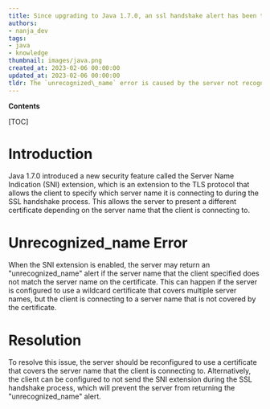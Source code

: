```yaml
---
title: Since upgrading to Java 1.7.0, an ssl handshake alert has been triggered with an 'unrecognized_name' error
authors:
- nanja_dev
tags:
- java
- knowledge
thumbnail: images/java.png
created_at: 2023-02-06 00:00:00
updated_at: 2023-02-06 00:00:00
tldr: The `unrecognized\_name` error is caused by the server not recognizing the hostname used in the SSL handshake, and can be fixed by setting the `jsse.enableSNIExtension` system property to `false`.
---
```


**Contents**

[TOC]

# Introduction

Java 1.7.0 introduced a new security feature called the Server Name Indication (SNI) extension, which is an extension to the TLS protocol that allows the client to specify which server name it is connecting to during the SSL handshake process. This allows the server to present a different certificate depending on the server name that the client is connecting to.

# Unrecognized_name Error

When the SNI extension is enabled, the server may return an "unrecognized_name" alert if the server name that the client specified does not match the server name on the certificate. This can happen if the server is configured to use a wildcard certificate that covers multiple server names, but the client is connecting to a server name that is not covered by the certificate.

# Resolution

To resolve this issue, the server should be reconfigured to use a certificate that covers the server name that the client is connecting to. Alternatively, the client can be configured to not send the SNI extension during the SSL handshake process, which will prevent the server from returning the "unrecognized_name" alert.
